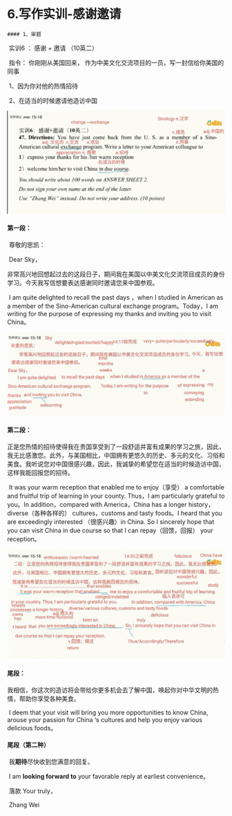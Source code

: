 # 6.写作实训-感谢邀请



	#### 1、审题

​			实训6 ： 感谢 + 邀请 （10英二）

​		指令： 你刚刚从美国回来， 作为中美文化交流项目的一员，写一封信给你美国的同事 

​				1、因为你对他的热情招待

​				2、在适当的时候邀请他造访中国

![1668136078664](../../.vuepress/public/images/1668136078664.png)



#### 第一段：

​	尊敬的思凯：

​	Dear Sky，

​		非常高兴地回想起过去的这段日子，期间我在美国以中美文化交流项目成员的身份学习。今天我写信想要表达感谢同时邀请您来中国参观。

​		I am quite delighted to recall the past days ，when I studied in American as a member of the Sino-American cultural exchange program。Today，I am writing for the purpose of expressing my thanks and inviting you to visit China。

![1668148763509](../../.vuepress/public/images/1668148763509.png)





#### 第二段：

​	正是您热情的招待使得我在贵国享受到了一段舒适并富有成果的学习之旅，因此，我无比感激您。此外，与美国相比，中国拥有更悠久的历史、多元的文化、习俗和美食。我听说您对中国很感兴趣，因此，我诚挚的希望您在适当的时候造访中国，这样我能回报您的招待。

​	It was your warm reception that enabled me to enjoy（享受） a comfortable and fruitful trip of learning in your county. Thus，I am particularly grateful to you。In addition，compared with America，China has a longer history，diverse（各种各样的） cultures，customs and tasty foods。I heard that you are exceedingly interested （很感兴趣）in China. So I sincerely hope that you can visit China in due course so that  I can repay（回馈，回报） your reception。



![1668151974168](../../.vuepress/public/images/1668151974168.png)





#### 尾段：

​		我相信，你这次的造访将会带给你更多机会去了解中国，唤起你对中华文明的热情，帮助你享受各种美食。

​		I deem that your visit will bring you more opportunities to know China, arouse your passion for China ‘s  cultures and help you enjoy various delicious foods。



#### 尾段（第二种）

​		我**期待**尽快收到您满意的回复。

​		I am **looking forward to** your favorable reply at earliest convenience。



​																		落款 				Your truly，

​																									Zhang Wei






































